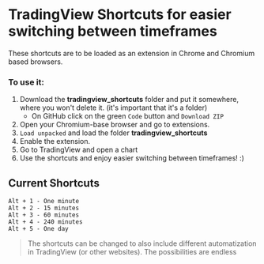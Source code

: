 # TradingView Shortcuts for easier switching between timeframes
These shortcuts are to be loaded as an extension in Chrome and Chromium based browsers.

### To use it:
1. Download the __tradingview_shortcuts__ folder and put it somewhere, where you won't delete it. (it's important that it's a folder)
      * On GitHub click on the green `Code` button and `Download ZIP`
2. Open your Chromium-base browser and go to extensions.
3. `Load unpacked` and load the folder __tradingview_shortcuts__
4. Enable the extension.
5. Go to TradingView and open a chart
6. Use the shortcuts and enjoy easier switching between timeframes! :) 

## Current Shortcuts
```
Alt + 1 - One minute
Alt + 2 - 15 minutes
Alt + 3 - 60 minutes
Alt + 4 - 240 minutes
Alt + 5 - One day
```

> The shortcuts can be changed to also include different automatization in TradingView (or other websites). The possibilities are endless
